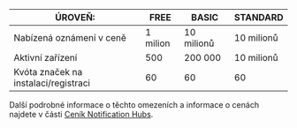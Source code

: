 
| ÚROVEŇ: | FREE | BASIC | STANDARD |
| --- | --- | --- | --- |
| Nabízená oznámení v ceně |1 milion |10 milionů |10 milionů |
| Aktivní zařízení |500 |200 000 | 10 milionů |
| Kvóta značek na instalaci/registraci |60 |60 |60 |

Další podrobné informace o těchto omezeních a informace o cenách najdete v části [Ceník Notification Hubs](https://azure.microsoft.com/pricing/details/notification-hubs/). 



<!--HONumber=Feb17_HO2-->


